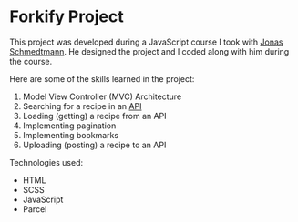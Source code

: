 # Forkify Project

This project was developed during a JavaScript course I took with [Jonas Schmedtmann](https://twitter.com/jonasschmedtman). He designed the project and I coded along with him during the course.

Here are some of the skills learned in the project:
1. Model View Controller (MVC) Architecture
2. Searching for a recipe in an [API](https://forkify-api.herokuapp.com/v2)
3. Loading (getting) a recipe from an API
4. Implementing pagination
5. Implementing bookmarks
6. Uploading (posting) a recipe to an API

Technologies used:
- HTML
- SCSS
- JavaScript
- Parcel
